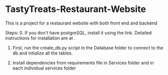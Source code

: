 # TastyTreats-Restaurant-Website
This is a project for a restaurant website with both front end and backend

Steps:
0. If you don't have postgreSQL, install it using the link. Detailed instructions for installation are at .

1. First, run the create_db.py script in the Database folder to connect to the db and intialize all the tables.

2. Install dependencies from requirements file in Services folder and in each individual services folder
